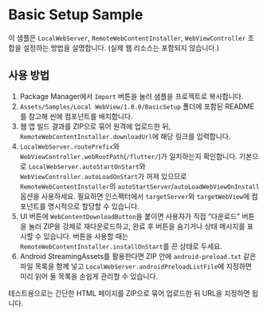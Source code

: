 # Basic Setup Sample

이 샘플은 `LocalWebServer`, `RemoteWebContentInstaller`, `WebViewController` 조합을 설정하는 방법을 설명합니다. (실제 웹 리소스는 포함되지 않습니다.)

## 사용 방법
1. Package Manager에서 `Import` 버튼을 눌러 샘플을 프로젝트로 복사합니다.
2. `Assets/Samples/Local WebView/1.0.0/BasicSetup` 폴더에 포함된 README를 참고해 씬에 컴포넌트를 배치합니다.
3. 웹 앱 빌드 결과를 ZIP으로 묶어 원격에 업로드한 뒤, `RemoteWebContentInstaller.downloadUrl`에 해당 링크를 입력합니다.
4. `LocalWebServer.routePrefix`와 `WebViewController.webRootPath`(`/flutter/`)가 일치하는지 확인합니다. 기본으로 `LocalWebServer.autoStartOnStart`와 `WebViewController.autoLoadOnStart`가 꺼져 있으므로 `RemoteWebContentInstaller`의 `autoStartServer`/`autoLoadWebViewOnInstall` 옵션을 사용하세요. 필요하면 인스펙터에서 `targetServer`와 `targetWebView`에 컴포넌트를 명시적으로 할당할 수 있습니다.
5. UI 버튼에 `WebContentDownloadButton`을 붙이면 사용자가 직접 “다운로드” 버튼을 눌러 ZIP을 강제로 재다운로드하고, 완료 후 버튼을 숨기거나 상태 메시지를 표시할 수 있습니다. 버튼을 사용할 때는 `RemoteWebContentInstaller.installOnStart`를 끈 상태로 두세요.
6. Android StreamingAssets를 활용한다면 ZIP 안에 `android-preload.txt` 같은 파일 목록을 함께 넣고 `LocalWebServer.androidPreloadListFile`에 지정하면 미리 읽어 둘 목록을 손쉽게 관리할 수 있습니다.

테스트용으로는 간단한 HTML 페이지를 ZIP으로 묶어 업로드한 뒤 URL을 지정하면 됩니다.
